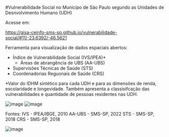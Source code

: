 #Vulnerabilidade Social no Municípo de São Paulo segundo as Unidades de Desnvolvimento Humano (UDH)

Acesse em: <p>https://gisa-ceinfo-sms-sp.github.io/vulnerabilidade-social/#11/-23.6392/-46.5621</p>

Ferramenta para visualização de dados espaciais abertos:
- Índice de Vulnerabilidade Social (IVS/IPEA)*
  - Áreas de abrangência de UBS (AA-UBS)
- Supervisões Técnicas de Saúde (STS)
- Coordenadorias Reguonais de Saúde (CRS)

*Valor do IDHM sintético para cada UDH e para as dimensões de renda, escolaridade e longevidade. Também apresenta a classisifcação das vulnerabilidades e quantidade de pessoas residentes nas UDH.

![image](https://github.com/gisa-ceinfo-sms-sp/vulnerabilidade-social/assets/75272641/15c65860-d0d6-4872-bae2-877573edeab5)   ![image](https://github.com/gisa-ceinfo-sms-sp/vulnerabilidade-social/assets/75272641/f967d494-7960-4f16-af6c-17527184dc32)



Fontes:
IVS - IPEA/IBGE, 2010
AA-UBS - SMS-SP, 2022
STS - SMS-SP, 2018
CRS - SMS-SP, 2018

![image](https://github.com/gisa-ceinfo-sms-sp/vulnerabilidade-social/assets/75272641/f75bf1ba-4c55-4eb8-aa10-8ce0935fefe8)

